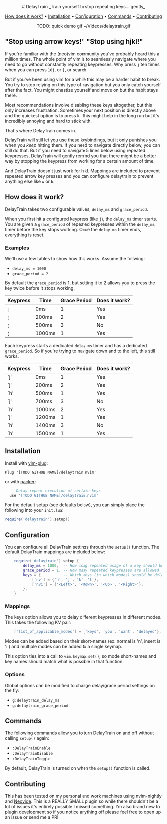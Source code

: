 <div align="center">
# DelayTrain
_Train yourself to stop repeating keys... gently_

[How does it work?](#how-does-it-work) • [Installation](#installation) 
• [Configuration](#configuration) • [Commands](#commands) 
• [Contributing](#contributing) 

TODO: quick demo gif ~/Videos/delaytrain.gif
</div>

## "Stop using arrow keys!" "Stop using hjkl!"

If you're familiar with the (neo)vim community you've probably heard this a 
million times. The whole point of vim is to seamlessly navigate where you
need to go without constantly repeating keypresses. Why press `j` ten times 
when you can press `10j`, or `}`, or search.

But if you've been using vim for a while this may be a harder habit to break.
You try to stop relying on this type of navigation but you only catch 
yourself after the fact. You might chastize yourself and move on but the 
habit stays there.

Most recommendations involve disabling these keys altogether, but this only
increases frustration. Sometimes your next position is directly above and
the quickest option is to press `k`. This might help in the long run but 
it's incredibly annoying and hard to stick with.

That's where DelayTrain comes in.

DelayTrain will still let you use these keybindings, but it only punishes
you when you _keep_ hitting them. If you need to navigate directly below,
you can still do that. But if you need to navigate 5 lines below using
repeated keypresses, DelayTrain will gently remind you that there might
be a better way by stopping the keypress from working for a certain 
amount of time.

And DelayTrain doesn't just work for hjkl. Mappings are included to 
prevent repeated arrow key presses and you can configure delaytrain to 
prevent anything else like `w` or `b`.

## How does it work?

DelayTrain takes two configurable values, `delay_ms` and `grace_period`.

When you first hit a configured keypress (like `j`), the `delay_ms` timer
starts. You are given a `grace_period` of repeated keypresses within the
`delay_ms` timer before the key stops working. Once the `delay_ms` timer
ends, everything is reset.

### Examples

We'll use a few tables to show how this works. Assume the follwing:

* `delay_ms = 1000`
* `grace_period = 2`

By default the `grace_period` is 1, but setting it to 2 allows you to
press the key twice before it stops working.

| Keypress   | Time        | Grace Period | Does it work? |
| ---------- | ----------- | ------------ | ------------- |
| `j`        | 0ms         | 1            | Yes           |
| `j`        | 200ms       | 2            | Yes           |
| `j`        | 500ms       | 3            | No            |
| `j`        | 1000ms      | 1            | Yes           |

Each keypress starts a dedicated `delay_ms` timer and has a dedicated 
`grace_period`. So if you're trying to navigate down and to the left,
this still works.

| Keypress   | Time        | Grace Period | Does it work? |
| ---------- | ----------- | ------------ | ------------- |
| `j'        | 0ms         | 1            | Yes           |
| `j'        | 200ms       | 2            | Yes           |
| `h'        | 500ms       | 1            | Yes           |
| `j'        | 700ms       | 3            | No            |
| `h'        | 1000ms      | 2            | Yes           |
| `j'        | 1200ms      | 1            | Yes           |
| `h'        | 1400ms      | 3            | No            |
| `h'        | 1500ms      | 1            | Yes           |


## Installation

Install with [vim-plug](https://github.com/junegunn/vim-plug):

```vim
Plug '[TODO GITHUB NAME]/delaytrain.nvim'
```

or with [packer](https://github.com/wbthomason/packer.nvim):

```lua
  -- Delay repeat execution of certain keys
  use '[TODO GITHUB NAME]/delaytrain.nvim'
```

For the default setup (see defaults below), you can simply place the following
into your `init.lua`:

```lua
require('delaytrain').setup()
```

## Configuration

You can configure all DelayTrain settings through the `setup()` function. The
default DelayTrain mappings are included below:

```lua
    require('delaytrain').setup {
        delay_ms = 1000,  -- How long repeated usage of a key should be prevented
        grace_period = 1, -- How many repeated keypresses are allowed
        keys = {          -- Which keys (in which modes) should be delayed
            ['nv'] = {'h', 'j', 'k', 'l'},
            ['nvi'] = {'<Left>', '<Down>', '<Up>', '<Right>'},
        },
    }
```

### Mappings

The keys option allows you to delay different keypresses in different modes.
This takes the following KV pair:

```lua
    ['list_of_applicable_modes'] = {'keys', 'you', 'want', 'delayed'},
```

Modes can be added based on their short-names (ex: normal is 'n', insert is 
'i') and multiple modes can be added to a single keymap.

This option ties into a call to `vim.keymap.set()`, so mode short-names and
key names should match what is possible in that function.

### Options

Global options can be modified to change delay/grace period settings on the
fly:

* `g:delaytrain_delay_ms`
* `g:delaytrain_grace_period`

## Commands

The following commands allow you to turn DelayTrain on and off without
calling `setup()` again:

* `:DelayTrainEnable`
* `:DelayTrainDisable`
* `:DelayTrainToggle`

By default, DelayTrain is turned on when the `setup()` function is called.

## Contributing

This has been tested on my personal and work machines using nvim-nightly and
[Neovide](https://github.com/neovide/neovide). This is a REALLY SMALL plugin
so while there shouldn't be a lot of issues it's entirely possible I missed
something. I'm also brand new to plugin development so if you notice anything
off please feel free to open up an issue or send me a PR!
